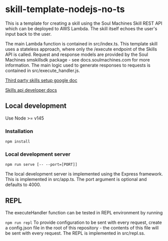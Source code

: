 # skill-template-nodejs-no-ts
This is a template for creating a skill using the Soul Machines Skill REST API which can be deployed to AWS Lambda. The skill itself echoes the user's input back to the user.

The main Lambda function is contained in src/index.ts. This template skill uses a stateless approach, where only the /execute endpoint of the Skills API is called. Request and response models are provided by the Soul Machines smskillsdk package - see docs.soulmachines.com for more information. The main logic used to generate responses to requests is contained in src/execute_handler.js.

[Third party skills setup google doc](https://docs.google.com/document/d/1k-ST460sdu5NkyZXVOUaGWMmvb3-nIKB6WbAydZXJP8/edit?usp=sharing)

[Skills api developer docs](https://docs.soulmachines.com/skills-api/)

## Local development
Use Node >= v145
### Installation
`npm install`
### Local development server
`npm run serve [-- --port=[PORT]]`

The local development server is implemented using the Express framework. This is implemented in src/app.ts. The port argument is optional and defaults to 4000.

## REPL
The executeHandler function can be tested in REPL environment by running

`npm run repl`
To provide configuration to be sent with every request, create a config.json file in the root of this repository - the contents of this file will be sent with every request. The REPL is implemented in src/repl.ss.

